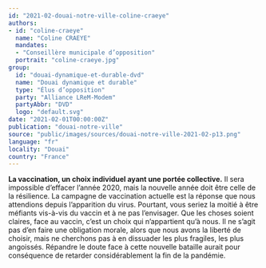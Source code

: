 ```yaml
---
id: "2021-02-douai-notre-ville-coline-craeye"
authors:
- id: "coline-craeye"
  name: "Coline CRAEYE"
  mandates: 
  - "Conseillère municipale d’opposition"
  portrait: "coline-craeye.jpg"
group:
  id: "douai-dynamique-et-durable-dvd"
  name: "Douai dynamique et durable"
  type: "Élus d’opposition"
  party: "Alliance LReM-Modem"
  partyAbbr: "DVD"
  logo: "default.svg"
date: "2021-02-01T00:00:00Z"
publication: "douai-notre-ville"
source: "public/images/sources/douai-notre-ville-2021-02-p13.png"
language: "fr"
locality: "Douai"
country: "France"
---
```


**La vaccination, un choix individuel ayant une portée collective.** Il sera impossible d’effacer l’année 2020, mais la nouvelle année doit être celle de la résilience. La campagne de vaccination actuelle est la réponse que nous attendions depuis l’apparition du virus. Pourtant, vous seriez la moitié à être méfiants vis-à-vis du vaccin et à ne pas l’envisager. Que les choses soient claires, face au vaccin, c’est un choix qui n’appartient qu’à nous. Il ne s’agit pas d’en faire une obligation morale, alors que nous avons la liberté de choisir, mais ne cherchons pas à en dissuader les plus fragiles, les plus angoissés. Répandre le doute face à cette nouvelle bataille aurait pour conséquence de retarder considérablement la fin de la pandémie.
